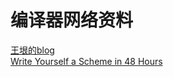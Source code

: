 # 编译器网络资料 
[王垠的blog](http://www.yinwang.org/)  
[Write Yourself a Scheme in 48 Hours](https://en.wikibooks.org/wiki/Write_Yourself_a_Scheme_in_48_Hours)  